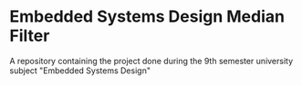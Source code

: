 # Embedded Systems Design Median Filter
A repository containing the project done during the 9th semester university subject "Embedded Systems Design"



